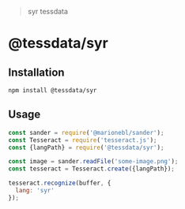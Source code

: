 > syr tessdata

# @tessdata/syr

## Installation

```
npm install @tessdata/syr
```

## Usage

```js
const sander = require('@marionebl/sander');
const Tesseract = require('tesseract.js');
const {langPath} = require('@tessdata/syr');

const image = sander.readFile('some-image.png');
const tesseract = Tesseract.create({langPath});

tesseract.recognize(buffer, {
  lang: 'syr'
});
```
